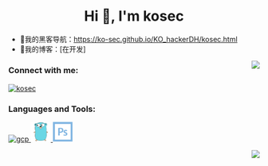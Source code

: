 <!--## Hey 👋, This is kosec

<img align="right" src="https://github-readme-stats.vercel.app/api?username=ko-sec&show_icons=true&theme=chartreuse-dark&count_private=true"/>

## 语言和工具
<p align=left> <img src=https://komarev.com/ghpvc/?username=ko-sec alt=ko-sec /> </p>


## Most Used Languages
![Most Used Languages](https://github-readme-stats.vercel.app/api/top-langs/?username=ko-sec&theme=chartreuse-dark&layout=compact)
<a align="right"  href="https://ko-sec.github.io/KO_hackerDH/kosec.html"><img src="https://img.shields.io/badge/Blogger-FF5722?style=for-the-badge&logo=blogger&logoColor=white"/>
 <a align="right"  href="https://ko-sec.github.io/KO_hackerDH/kosec.html"><img src="https://img.shields.io/badge/Blogger-FF5722?style=for-the-badge&logo=blogger&logoColor=white"/>
-->

<h1 align="center">Hi 👋, I'm kosec</h1>

- 📝我的黑客导航：https://ko-sec.github.io/KO_hackerDH/kosec.html
- 📄我的博客：[在开发]

<img align="right" src="https://github-readme-stats.vercel.app/api?username=ko-sec&show_icons=true&theme=chartreuse-dark&count_private=true"/>


<h3 align="left">Connect with me:</h3>
<p align="left">
<a href="https://www.hackerrank.com/kosec" target="blank"><img align="center" src="https://raw.githubusercontent.com/rahuldkjain/github-profile-readme-generator/master/src/images/icons/Social/hackerrank.svg" alt="kosec" height="30" width="40" /></a>
</p>

<h3 align="left">Languages and Tools:</h3>
<p align="left"> <a href="https://cloud.google.com" target="_blank" rel="noreferrer"> <img src="https://www.vectorlogo.zone/logos/google_cloud/google_cloud-icon.svg" alt="gcp" width="40" height="40"/> </a> <a href="https://golang.org" target="_blank" rel="noreferrer"> <img src="https://raw.githubusercontent.com/devicons/devicon/master/icons/go/go-original.svg" alt="go" width="40" height="40"/> </a> <a href="https://www.photoshop.com/en" target="_blank" rel="noreferrer"> <img src="https://raw.githubusercontent.com/devicons/devicon/master/icons/photoshop/photoshop-line.svg" alt="photoshop" width="40" height="40"/> </a> </p>

<img align="right" src="https://github-readme-stats.vercel.app/api/top-langs/?username=ko-sec&theme=chartreuse-dark&layout=compact"/>
